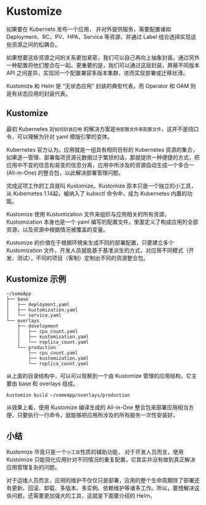 # Kustomize

如果要在 Kubernets 发布一个应用， 并对外提供服务，需要配置诸如Deployment、RC、PV、HPA、Service 等资源，并通过 Label 组合选择实现这些资源之间的松耦合。

如果想要这些资源之间的关系更加紧密，我们可以自己再向上抽象封装，通过另外一种配置将他们整合在一起。更重要的是，我们可以通过这层封装，屏蔽不同版本 API 之间差异，实现同一个配置兼容多版本集群，进而实现部署或迁移丝滑。


Kustomize 和 Helm 是 “无状态应用” 封装的典型代表。而 Operator 和 OAM 则是有状态应用的封装代表。

## Kustomize

最初 Kubernetes 对`如何封装应用` 的解决方案是`用配置文件来配置文件`，这并不是绕口令，可以理解为针对 yaml 模版引擎的变体。

Kubernetes 官方认为，应用就是一组具有相同目标的 Kubernetes 资源的集合，如果逐一管理、部署每项资源元数据过于繁琐的话，那就提供一种便捷的方式，把应用中不变的信息和易变的信息分离，应用中所涉及的资源自动生成一个多合一(All-in-One) 的整合包，以此解决部署管理问题。

完成这项工作的工具就叫 Kustomize。Kustomize 原本只是一个独立的小工具，从 Kubernetes 1.14起，被纳入了 kubectl 命令中，成为 Kubernetes 内置的功能。

Kustomize 使用 Kustomization 文件来组织与应用相关的所有资源，Kustomization 本身也是一个 yaml 编写的配置文件，里面定义了构成应用的全部资源，以及资源中根据情况被覆盖的变量。

Kustomize 的价值在于根据环境来生成不同的部署配置，只要建立多个 Kustomization 文件，开发人员就能基于基准派生的方式，对应用不同模式（开发、测试），不同的项目（客制）定制出不同的资源整合包。


## Kustomize 示例

```
~/someApp
├── base
│   ├── deployment.yaml
│   ├── kustomization.yaml
│   └── service.yaml
└── overlays
    ├── development
    │   ├── cpu_count.yaml
    │   ├── kustomization.yaml
    │   └── replica_count.yaml
    └── production
        ├── cpu_count.yaml
        ├── kustomization.yaml
        └── replica_count.yaml
```
从上面的目录结构中，可以可以观察到一个由 Kustomize 管理的应用结构，它主要由 base 和 overlays 组成。

```
kustomize build ~/someApp/overlays/production
```

从效果上看，使用 Kustomize 编译生成的 All-in-One 整合包来部署应用相当方便，只要执行一行命令，就能够把应用所涉及的所有服务一次性安装好。


## 小结

Kustomize 毕竟只是一个`小工具`性质的辅助功能， 对于开发人员而言，使用 Kustomize 只能简化应用针对不同情况的重复配置，它其实并没有做到真正解决应用管理复杂的问题。

对于运维人员而言，应用的维护不仅仅只是部署，应用的整个生命周期除了部署还有更新、回滚、卸载、多版本、多实例、依赖维护等诸多工作。所以，要想解决这些问题，还需要更加强大的工具，这就是下面要介绍的 Helm。


